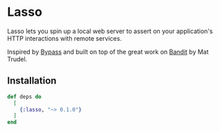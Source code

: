 # Lasso

Lasso lets you spin up a local web server to assert on your application's HTTP interactions with remote services.

Inspired by [Bypass](https://github.com/PSPDFKit-labs/bypass) and built on top of the great work on [Bandit](https://github.com/mtrudel/bandit) by Mat Trudel.

## Installation

```elixir
def deps do
  [
    {:lasso, "~> 0.1.0"}
  ]
end
```
